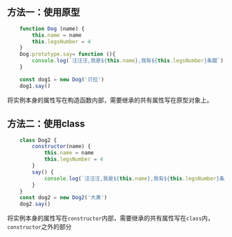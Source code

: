 ## 方法一：使用原型

```javascript
    function Dog (name) {
        this.name = name
        this.legsNumber = 4
    }
    Dog.prototype.say= function (){
        console.log(`汪汪汪,我是${this.name},我有${this.legsNumber}条腿`)
    }

    const dog1 = new Dog('贝拉')
    dog1.say()
```
将实例本身的属性写在构造函数内部，需要继承的共有属性写在原型对象上。

## 方法二：使用class

```javascript
    class Dog2 {
        constructor(name) {
            this.name = name
            this.legsNumber = 4
        }
        say() {
            console.log(`汪汪汪,我是${this.name},我有${this.legsNumber}条腿`)
        }
    }
    const dog2 = new Dog2('大黄')
    dog2.say()
```
将实例本身的属性写在`constructor`内部，需要继承的共有属性写在`class`内，`constructor`之外的部分